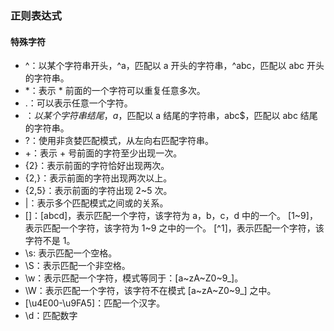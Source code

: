 ### 正则表达式

#### 特殊字符
* ^：以某个字符串开头，^a，匹配以 a 开头的字符串，^abc，匹配以 abc 开头的字符串。
* *：表示 * 前面的一个字符可以重复任意多次。
* .：可以表示任意一个字符。
* $：以某个字符串结尾，a$，匹配以 a 结尾的字符串，abc$，匹配以 abc 结尾的字符串。
* ?：使用非贪婪匹配模式，从左向右匹配字符串。
* +：表示 + 号前面的字符至少出现一次。
* {2}：表示前面的字符恰好出现两次。
* {2,}：表示前面的字符出现两次以上。
* {2,5}：表示前面的字符出现 2~5 次。
* |：表示多个匹配模式之间或的关系。
* []：[abcd]，表示匹配一个字符，该字符为 a，b，c，d 中的一个。
      [1~9]，表示匹配一个字符，该字符为 1~9 之中的一个。
      [^1]，表示匹配一个字符，该字符不是 1。
* \s: 表示匹配一个空格。
* \S：表示匹配一个非空格。
* \w：表示匹配一个字符，模式等同于：[a~zA~Z0~9_]。
* \W：表示匹配一个字符，该字符不在模式 [a~zA~Z0~9_] 之中。
* [\u4E00-\u9FA5]：匹配一个汉字。
* \d：匹配数字